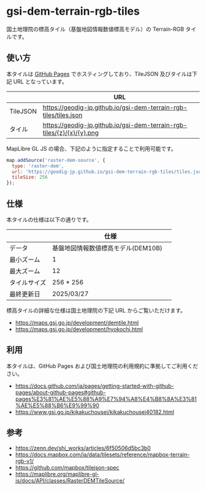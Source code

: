 # gsi-dem-terrain-rgb-tiles

国土地理院の標高タイル（基盤地図情報数値標高モデル）の Terrain-RGB タイルです。

## 使い方

本タイルは [GitHub Pages](https://docs.github.com/ja/pages/getting-started-with-github-pages/about-github-pages) でホスティングしており、TileJSON 及びタイルは下記 URL となっています。

|          | URL                                                                   |
| -------- | --------------------------------------------------------------------- |
| TileJSON | https://geodig-jp.github.io/gsi-dem-terrain-rgb-tiles/tiles.json      |
| タイル    | https://geodig-jp.github.io/gsi-dem-terrain-rgb-tiles/{z}/{x}/{y}.png |

MapLibre GL JS の場合、下記のように指定することで利用可能です。

```js
map.addSource('raster-dem-source', {
  type: 'raster-dem',
  url: 'https://geodig-jp.github.io/gsi-dem-terrain-rgb-tiles/tiles.json',
  tileSize: 256
});
```

## 仕様

本タイルの仕様は以下の通りです。

|           | 仕様                           |
| --------- | ----------------------------- |
| データ     | 基盤地図情報数値標高モデル(DEM10B)　 |
| 最小ズーム  | 1                             |
| 最大ズーム  | 12                            |
| タイルサイズ | 256 * 256                     |
| 最終更新日  | 2025/03/27                    |

標高タイルの詳細な仕様は国土地理院の下記 URL からご覧いただけます。

- https://maps.gsi.go.jp/development/demtile.html
- https://maps.gsi.go.jp/development/hyokochi.html

## 利用

本タイルは、GitHub Pages および国土地理院の利用規約に準拠してご利用ください。

- https://docs.github.com/ja/pages/getting-started-with-github-pages/about-github-pages#github-pages%E3%81%AE%E5%88%A9%E7%94%A8%E4%B8%8A%E3%81%AE%E5%88%B6%E9%99%90
- https://www.gsi.go.jp/kikakuchousei/kikakuchousei40182.html

## 参考

- https://zenn.dev/shi_works/articles/6f50506d5bc3b0
- https://docs.mapbox.com/ja/data/tilesets/reference/mapbox-terrain-rgb-v1/
- https://github.com/mapbox/tilejson-spec
- https://maplibre.org/maplibre-gl-js/docs/API/classes/RasterDEMTileSource/